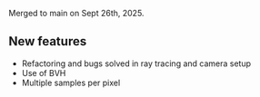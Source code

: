 Merged to main on Sept 26th, 2025.

## New features
- Refactoring and bugs solved in ray tracing and camera setup
- Use of BVH
- Multiple samples per pixel